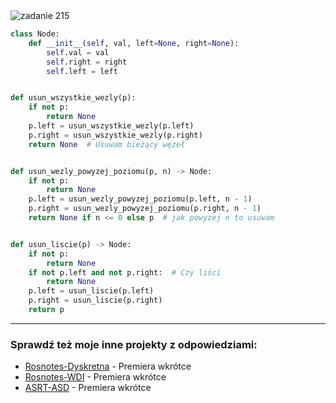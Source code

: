 <picture>
  <source srcset="../../srt/zbior_zadan/215.png" media="(prefers-color-scheme: light)">
  <source srcset="../../srt/zbior_zadan/black_215.png" media="(prefers-color-scheme: dark)">
  <img src="../../srt/zbior_zadan/black_215.png" alt="zadanie 215">
</picture>

```python
class Node:
    def __init__(self, val, left=None, right=None):
        self.val = val
        self.right = right
        self.left = left


def usun_wszystkie_wezly(p):
    if not p:
        return None
    p.left = usun_wszystkie_wezly(p.left)
    p.right = usun_wszystkie_wezly(p.right)
    return None  # Usuwam bieżący węzeł


def usun_wezly_powyzej_poziomu(p, n) -> Node:
    if not p:
        return None
    p.left = usun_wezly_powyzej_poziomu(p.left, n - 1)
    p.right = usun_wezly_powyzej_poziomu(p.right, n - 1)
    return None if n <= 0 else p  # jak powyzej n to usuwam


def usun_liscie(p) -> Node:
    if not p:
        return None
    if not p.left and not p.right:  # Czy liści
        return None
    p.left = usun_liscie(p.left)
    p.right = usun_liscie(p.right)
    return p
```

---
### Sprawdź też moje inne projekty z odpowiedziami:
- [Rosnotes-Dyskretna](https://github.com/kamilGie/Rosnotes-Dyskretna) - Premiera wkrótce
- [Rosnotes-WDI](https://github.com/kamilGie/Rosnotes-WDI) - Premiera wkrótce
- [ASRT-ASD](https://github.com/kamilGie/Rosnotes-Dyskretna) - Premiera wkrótce
